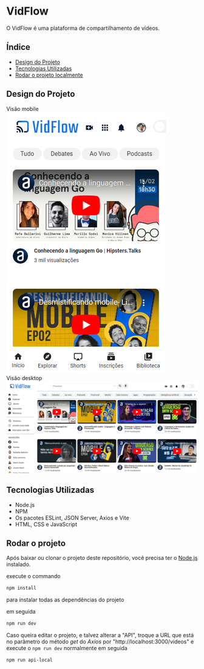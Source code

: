 # VidFlow

O VidFlow é uma plataforma de compartilhamento de vídeos.

## Índice

- [Design do Projeto](#design-do-projeto)
- [Tecnologias Utilizadas](#tecnologias-utilizadas)
- [Rodar o projeto localmente](#rodar-o-projeto)

## Design do Projeto

Visão mobile  
![Captura de tela do vidflow](./vidflow-mobileview.png)  
Visão desktop  
![Captura de tela do vidflow.](./vidflow.png)

## Tecnologias Utilizadas

- Node.js
- NPM
- Os pacotes ESLint, JSON Server, Axios e Vite
- HTML, CSS e JavaScript

## Rodar o projeto

Após baixar ou clonar o projeto deste repositório, você precisa ter o [Node.js](https://nodejs.org/) instalado.

execute o commando

```bash
npm install 
```
para instalar todas as dependências do projeto

em seguida

````bash
npm run dev
````

Caso queira editar o projeto, e talvez alterar a "API", troque a URL que está no parâmetro do método _get_ do _Axios_ por "http://localhost:3000/videos" e execute o ````npm run dev```` normalmente em seguida

```bash
npm run api-local
```
